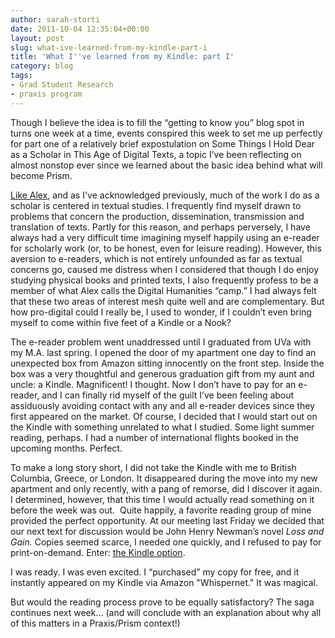 ```yaml
---
author: sarah-storti
date: 2011-10-04 12:35:04+00:00
layout: post
slug: what-ive-learned-from-my-kindle-part-i
title: 'What I''ve learned from my Kindle: part I'
category: blog
tags:
- Grad Student Research
- praxis program
---
```


Though I believe the idea is to fill the “getting to know you” blog spot in turns one week at a time, events conspired this week to set me up perfectly for part one of a relatively brief expostulation on Some Things I Hold Dear as a Scholar in This Age of Digital Texts, a topic I’ve been reflecting on almost nonstop ever since we learned about the basic idea behind what will become Prism.

[Like Alex](http://www.scholarslab.org/praxis-program/elotroalex-re-mixed/), and as I've acknowledged previously, much of the work I do as a scholar is centered in textual studies. I frequently find myself drawn to problems that concern the production, dissemination, transmission and translation of texts. Partly for this reason, and perhaps perversely, I have always had a very difficult time imagining myself happily using an e-reader for scholarly work (or, to be honest, even for leisure reading). However, this aversion to e-readers, which is not entirely unfounded as far as textual concerns go, caused me distress when I considered that though I do enjoy studying physical books and printed texts, I also frequently profess to be a member of what Alex calls the Digital Humanities “camp.” I had always felt that these two areas of interest mesh quite well and are complementary. But how pro-digital could I really be, I used to wonder, if I couldn’t even bring myself to come within five feet of a Kindle or a Nook?

The e-reader problem went unaddressed until I graduated from UVa with my M.A. last spring. I opened the door of my apartment one day to find an unexpected box from Amazon sitting innocently on the front step. Inside the box was a very thoughtful and generous graduation gift from my aunt and uncle: a Kindle. Magnificent! I thought. Now I don’t have to pay for an e-reader, and I can finally rid myself of the guilt I’ve been feeling about assiduously avoiding contact with any and all e-reader devices since they first appeared on the market. Of course, I decided that I would start out on the Kindle with something unrelated to what I studied. Some light summer reading, perhaps. I had a number of international flights booked in the upcoming months. Perfect.

To make a long story short, I did not take the Kindle with me to British Columbia, Greece, or London. It disappeared during the move into my new apartment and only recently, with a pang of remorse, did I discover it again. I determined, however, that this time I would actually read something on it before the week was out.  Quite happily, a favorite reading group of mine provided the perfect opportunity. At our meeting last Friday we decided that our next text for discussion would be John Henry Newman’s novel _Loss and Gain._ Copies seemed scarce, I needed one quickly, and I refused to pay for print-on-demand. Enter: [the Kindle option](http://www.amazon.com/Loss-Gain-Story-Convert-ebook/dp/B002RKTEBM/ref=sr_1_2?ie=UTF8&qid=1317708329&sr=8-2).

I was ready. I was even excited. I “purchased” my copy for free, and it instantly appeared on my Kindle via Amazon "Whispernet." It was magical.

But would the reading process prove to be equally satisfactory? The saga continues next week… (and will conclude with an explanation about why all of this matters in a Praxis/Prism context!)
